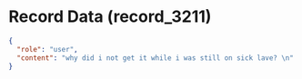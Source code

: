 # Record Data (record_3211)

```json
{
  "role": "user",
  "content": "why did i not get it while i was still on sick lave? \n"
}
```
